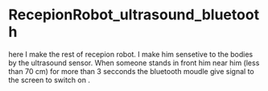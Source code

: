 # RecepionRobot_ultrasound_bluetooth
here I make the rest of recepion robot. 
I make him sensetive to the bodies by the ultrasound sensor. 
When someone stands in front him near him (less than 70 cm) for more than 3 secconds the bluetooth moudle give signal to the screen to switch on .
